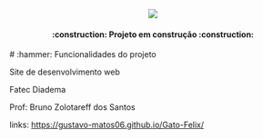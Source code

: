 <p align="center">
<img loading="lazy" src="http://img.shields.io/static/v1?label=STATUS&message=EM%20DESENVOLVIMENTO&color=GREEN&style=for-the-badge"/>
</p>
<h4 align="center"> 
	:construction:  Projeto em construção  :construction:
</h4>
# :hammer: Funcionalidades do projeto

Site de desenvolvimento web 

Fatec Diadema

Prof: Bruno Zolotareff dos Santos

links: https://gustavo-matos06.github.io/Gato-Felix/

